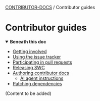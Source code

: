 <!-- Generated breadcrumbs - DO NOT EDIT -->

[CONTRIBUTOR-DOCS](../README.md) / Contributor guides

<!-- Document title (editable) -->

# Contributor guides

<!-- Generated TOC - DO NOT EDIT -->

<details open>
<summary><strong>Beneath this doc</strong></summary>

- [Getting involved](01_getting-involved.md)
- [Using the issue tracker](02_using-the-issue-tracker.md)
- [Participating in pull requests](03_participating-in-pull-requests.md)
- [Releasing SWC](04_releasing-swc.md)
- [Authoring contributor docs](05_authoring-contributor-docs/README.md)
    - [AI agent instructions](05_authoring-contributor-docs/01_ai-agent-instructions.md)
- [Patching dependencies](05_patching-dependencies.md)

</details>

<!-- Document content (editable) -->

(Content to be added)
